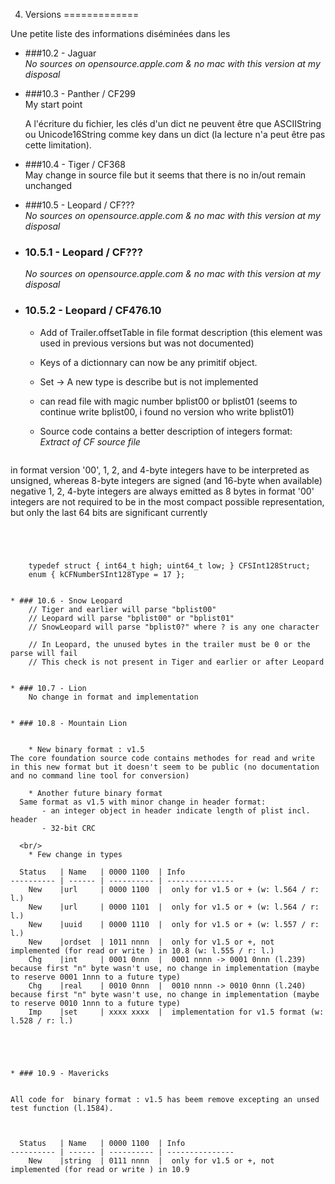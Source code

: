 4. Versions
=============

Une petite liste des informations diséminées dans les 
    
* ###10.2 - Jaguar  
    *No sources on opensource.apple.com & no mac with this version at my disposal*
	

* ###10.3 - Panther / CF299  
    My start point

	A l'écriture du fichier, les clés d'un dict ne peuvent être que ASCIIString ou Unicode16String comme key dans un dict (la lecture n'a peut être pas cette limitation).
  
 
* ###10.4 - Tiger / CF368  
    May change in source file but it seems that there is no in/out remain unchanged

* ###10.5 - Leopard / CF???  
    *No sources on opensource.apple.com & no mac with this version at my disposal*
    
* ### 10.5.1 - Leopard / CF???  
    *No sources on opensource.apple.com & no mac with this version at my disposal*
    
* ### 10.5.2 - Leopard / CF476.10  

    - Add of Trailer.offsetTable in file format description (this element was used in previous versions but was not documented)

    - Keys of a dictionnary can now be any primitif object.

    - Set  -> A new type is describe but is not implemented

    - can read file with magic number bplist00 or bplist01 (seems to continue write bplist00, i found no version who write bplist01)


    - Source code contains a better description of integers format:  
*Extract of CF source file*  
    
    ```
in format version '00', 1, 2, and 4-byte integers have to be interpreted as unsigned,
whereas 8-byte integers are signed (and 16-byte when available) 
negative 1, 2, 4-byte integers are always emitted as 8 bytes in format '00'
integers are not required to be in the most compact possible representation, but only the last 64 bits are significant currently
```
   

    
    
    typedef struct { int64_t high; uint64_t low; } CFSInt128Struct;  
    enum { kCFNumberSInt128Type = 17 };

       
* ### 10.6 - Snow Leopard
    // Tiger and earlier will parse "bplist00"
    // Leopard will parse "bplist00" or "bplist01"
    // SnowLeopard will parse "bplist0?" where ? is any one character

    // In Leopard, the unused bytes in the trailer must be 0 or the parse will fail
    // This check is not present in Tiger and earlier or after Leopard


* ### 10.7 - Lion  
    No change in format and implementation
    

* ### 10.8 - Mountain Lion  
    

	* New binary format : v1.5  
The core foundation source code contains methodes for read and write in this new format but it doesn't seem to be public (no documentation and no command line tool for conversion)

	* Another future binary format  
  Same format as v1.5 with minor change in header format:  
       - an integer object in header indicate length of plist incl. header
       - 32-bit CRC  

  <br/>
  	* Few change in types  

  Status   | Name   | 0000 1100  | Info  
---------- | ------ | ---------- | ---------------  
	New    |url     | 0000 1100  |  only for v1.5 or + (w: l.564 / r: l.)  
    New    |url     | 0000 1101  |  only for v1.5 or + (w: l.564 / r: l.) 
    New    |uuid    | 0000 1110  |  only for v1.5 or + (w: l.557 / r: l.) 
    New    |ordset  | 1011 nnnn  |  only for v1.5 or +, not implemented (for read or write ) in 10.8 (w: l.555 / r: l.) 
    Chg    |int     | 0001 0nnn  |  0001 nnnn -> 0001 0nnn (l.239) because first "n" byte wasn't use, no change in implementation (maybe to reserve 0001 1nnn to a future type)
    Chg    |real    | 0010 0nnn  |  0010 nnnn -> 0010 0nnn (l.240) because first "n" byte wasn't use, no change in implementation (maybe to reserve 0010 1nnn to a future type)
    Imp    |set     | xxxx xxxx  |  implementation for v1.5 format (w: l.528 / r: l.)
      	




* ### 10.9 - Mavericks  


All code for  binary format : v1.5 has beem remove excepting an unsed test function (l.1584).  



  Status   | Name   | 0000 1100  | Info  
---------- | ------ | ---------- | ---------------  
	New    |string  | 0111 nnnn  |  only for v1.5 or +, not implemented (for read or write ) in 10.9

